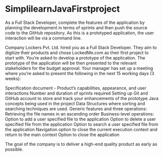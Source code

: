 # SimplilearnJavaFirstproject
As a Full Stack Developer, complete the features of the application by planning the development in terms of sprints and then push the source code to the GitHub repository. As this is a prototyped application, the user interaction will be via a command line. 

Company Lockers Pvt. Ltd. hired you as a Full Stack Developer. They aim to digitize their products and chose LockedMe.com as their first project to start with. You’re asked to develop a prototype of the application. The prototype of the application will be then presented to the relevant stakeholders for the budget approval. Your manager has set up a meeting where you’re asked to present the following in the next 15 working days (3 weeks): 

Specification document - Product’s capabilities, appearance, and user interactions
Number and duration of sprints required 
Setting up Git and GitHub account to store and track your enhancements of the prototype 
Java concepts being used in the project 
Data Structures where sorting and searching techniques are used. 
Generic features and three operations: 
Retrieving the file names in an ascending order
Business-level operations:
Option to add a user specified file to the application
Option to delete a user specified file from the application
Option to search a user specified file from the application
Navigation option to close the current execution context and return to the main context
Option to close the application

The goal of the company is to deliver a high-end quality product as early as possible. 
